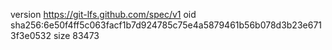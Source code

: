 version https://git-lfs.github.com/spec/v1
oid sha256:6e50f4ff5c063facf1b7d924785c75e4a5879461b56b078d3b23e6713f3e0532
size 83473
